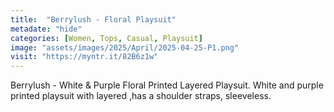 ```yaml
---
title:  "Berrylush - Floral Playsuit"
metadate: "hide"
categories: [Women, Tops, Casual, Playsuit]
image: "assets/images/2025/April/2025-04-25-P1.png"
visit: "https://myntr.it/82B6z1w"
---
```

Berrylush - White & Purple Floral Printed Layered Playsuit.
White and purple printed playsuit with layered ,has a shoulder straps, sleeveless.